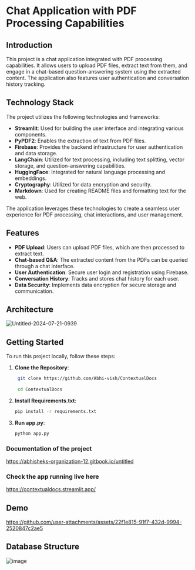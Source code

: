 # Chat Application with PDF Processing Capabilities

## Introduction

This project is a chat application integrated with PDF processing capabilities. It allows users to upload PDF files, extract text from them, and engage in a chat-based question-answering system using the extracted content. The application also features user authentication and conversation history tracking.

## Technology Stack

The project utilizes the following technologies and frameworks:

- **Streamlit**: Used for building the user interface and integrating various components.
- **PyPDF2**: Enables the extraction of text from PDF files.
- **Firebase**: Provides the backend infrastructure for user authentication and data storage.
- **LangChain**: Utilized for text processing, including text splitting, vector storage, and question-answering capabilities.
- **HuggingFace**: Integrated for natural language processing and embeddings.
- **Cryptography**: Utilized for data encryption and security.
- **Markdown**: Used for creating README files and formatting text for the web.

The application leverages these technologies to create a seamless user experience for PDF processing, chat interactions, and user management.

## Features

- **PDF Upload**: Users can upload PDF files, which are then processed to extract text.
- **Chat-based Q&A**: The extracted content from the PDFs can be queried through a chat interface.
- **User Authentication**: Secure user login and registration using Firebase.
- **Conversation History**: Tracks and stores chat history for each user.
- **Data Security**: Implements data encryption for secure storage and communication.

## Architecture
![Untitled-2024-07-21-0939](https://github.com/user-attachments/assets/7d1e7536-f030-41b4-9612-bfd23e766fe7)

## Getting Started

To run this project locally, follow these steps:

1. **Clone the Repository**:
   ```bash
    git clone https://github.com/Abhi-vish/ContextualDocs
    
    cd ContextualDocs
    ```
2. **Install Requirements.txt**:
    ```bash
    pip install -r requirements.txt
    ```

3. **Run app.py**:
    ```bash
    python app.py
    ```


### Documentation of the project
https://abhisheks-organization-12.gitbook.io/untitled

### Check the app running live here
https://contextualdocs.streamlit.app/


## Demo 
https://github.com/user-attachments/assets/22f1e815-91f7-432d-9994-2520847c2ae5


## Database Structure
![image](https://github.com/user-attachments/assets/2a5e26a7-8b4e-4b21-8838-da1b369395b6)



